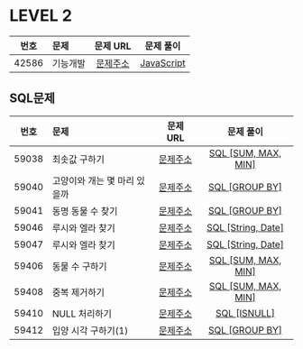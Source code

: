 # LEVEL 2

| 번호  | 문제     |                               문제 URL                               |             문제 풀이              |
| :---: | :------- | :------------------------------------------------------------------: | :--------------------------------: |
| 42586 | 기능개발 | [문제주소](https://programmers.co.kr/learn/courses/30/lessons/42586) | [JavaScript](./42586-기능_개발.js) |

## SQL문제

| 번호  | 문제                         |                               문제 URL                               |                            문제 풀이                             |
| :---: | :--------------------------- | :------------------------------------------------------------------: | :--------------------------------------------------------------: |
| 59038 | 최솟값 구하기                | [문제주소](https://programmers.co.kr/learn/courses/30/lessons/59038) |         [SQL [SUM, MAX, MIN]](./59038-최솟값_구하기.sql)         |
| 59040 | 고양이와 개는 몇 마리 있을까 | [문제주소](https://programmers.co.kr/learn/courses/30/lessons/59040) |    [SQL [GROUP BY]](./59040-고양이와_개는_몇_마리_있을까.sql)    |
| 59041 | 동명 동물 수 찾기            | [문제주소](https://programmers.co.kr/learn/courses/30/lessons/59041) |         [SQL [GROUP BY]](./59041-동명_동물_수_찾기.sql)          |
| 59046 | 루시와 엘라 찾기             | [문제주소](https://programmers.co.kr/learn/courses/30/lessons/59046) |        [SQL [String, Date]](./59046-루시와_엘라_찾기.sql)        |
| 59047 | 루시와 엘라 찾기             | [문제주소](https://programmers.co.kr/learn/courses/30/lessons/59047) | [SQL [String, Date]](./59047-이름에_el이_들어가는_동물_찾기.sql) |
| 59406 | 동물 수 구하기               | [문제주소](https://programmers.co.kr/learn/courses/30/lessons/59406) |        [SQL [SUM, MAX, MIN]](./59406-동물_수_구하기.sql)         |
| 59408 | 중복 제거하기                | [문제주소](https://programmers.co.kr/learn/courses/30/lessons/59408) |         [SQL [SUM, MAX, MIN]](./59408-중복_제거하기.sql)         |
| 59410 | NULL 처리하기                | [문제주소](https://programmers.co.kr/learn/courses/30/lessons/59410) |            [SQL [ISNULL]](./59410-NULL_처리하기.sql)             |
| 59412 | 입양 시각 구하기(1)          | [문제주소](https://programmers.co.kr/learn/courses/30/lessons/59412) |       [SQL [GROUP BY]](<./59412-입양_시각_구하기(1).sql>)        |
